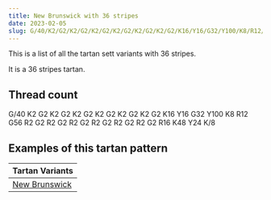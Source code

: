 ```yaml
---
title: New Brunswick with 36 stripes
date: 2023-02-05
slug: G/40/K2/G2/K2/G2/K2/G2/K2/G2/K2/G2/K2/G2/K16/Y16/G32/Y100/K8/R12/G56/R2/G2/R2/G2/R2/G2/R2/G2/R2/G2/R2/G2/R16/K48/Y24/K/8
---
```

This is a list of all the tartan sett variants with 36 stripes.

It is a 36 stripes tartan.


## Thread count
G/40 K2 G2 K2 G2 K2 G2 K2 G2 K2 G2 K2 G2 K16 Y16 G32 Y100 K8 R12 G56 R2 G2 R2 G2 R2 G2 R2 G2 R2 G2 R2 G2 R16 K48 Y24 K/8

## Examples of this tartan pattern

| Tartan Variants |
|---------------|
| [New Brunswick](/variants/g/40/k2/g2/k2/g2/k2/g2/k2/g2/k2/g2/k2/g2/k16/y16/g32/y100/k8/r12/g56/r2/g2/r2/g2/r2/g2/r2/g2/r2/g2/r2/g2/r16/k48/y24/k/8-g008000-k000000-rc00000-yf0c000)||
